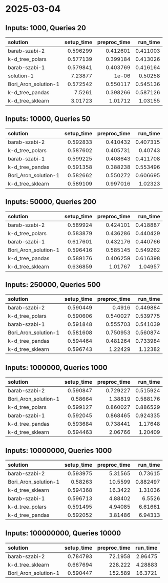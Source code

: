 # 2025-03-04

## Inputs: 1000, Queries 20

| solution             |   setup_time |   preproc_time |   run_time |
|:---------------------|-------------:|---------------:|-----------:|
| barab-szabi-2        |     0.596299 |       0.412601 |   0.411003 |
| k-d_tree_polars      |     0.577139 |       0.399184 |   0.413026 |
| barab-szabi-1        |     0.579841 |       0.403769 |   0.416164 |
| solution-1           |     7.23877  |       1e-06    |   0.50258  |
| Bori_Aron_solution-1 |     0.572542 |       0.550117 |   0.545136 |
| k-d_tree_pandas      |     7.5261   |       0.398266 |   0.587126 |
| k-d_tree_sklearn     |     3.01723  |       1.01712  |   1.03155  |

## Inputs: 10000, Queries 50

| solution             |   setup_time |   preproc_time |   run_time |
|:---------------------|-------------:|---------------:|-----------:|
| barab-szabi-2        |     0.592833 |       0.410432 |   0.407315 |
| k-d_tree_polars      |     0.587602 |       0.405731 |   0.40743  |
| barab-szabi-1        |     0.599225 |       0.408643 |   0.411708 |
| k-d_tree_pandas      |     0.591358 |       0.388238 |   0.553496 |
| Bori_Aron_solution-1 |     0.582662 |       0.550272 |   0.606695 |
| k-d_tree_sklearn     |     0.589109 |       0.997016 |   1.02323  |

## Inputs: 50000, Queries 200

| solution             |   setup_time |   preproc_time |   run_time |
|:---------------------|-------------:|---------------:|-----------:|
| barab-szabi-2        |     0.589924 |       0.424101 |   0.418887 |
| k-d_tree_polars      |     0.583879 |       0.436286 |   0.440429 |
| barab-szabi-1        |     0.617601 |       0.432176 |   0.440766 |
| Bori_Aron_solution-1 |     0.596416 |       0.585145 |   0.549262 |
| k-d_tree_pandas      |     0.589176 |       0.406259 |   0.616398 |
| k-d_tree_sklearn     |     0.636859 |       1.01767  |   1.04957  |

## Inputs: 250000, Queries 500

| solution             |   setup_time |   preproc_time |   run_time |
|:---------------------|-------------:|---------------:|-----------:|
| barab-szabi-2        |     0.590449 |       0.4916   |   0.449884 |
| k-d_tree_polars      |     0.590606 |       0.540027 |   0.539775 |
| barab-szabi-1        |     0.591848 |       0.555703 |   0.541039 |
| Bori_Aron_solution-1 |     0.581608 |       0.750953 |   0.560874 |
| k-d_tree_pandas      |     0.594464 |       0.481264 |   0.733984 |
| k-d_tree_sklearn     |     0.596743 |       1.22429  |   1.12382  |

## Inputs: 1000000, Queries 1000

| solution             |   setup_time |   preproc_time |   run_time |
|:---------------------|-------------:|---------------:|-----------:|
| barab-szabi-2        |     0.590847 |       0.729227 |   0.515924 |
| Bori_Aron_solution-1 |     0.58664  |       1.38819  |   0.588176 |
| k-d_tree_polars      |     0.599127 |       0.860027 |   0.886529 |
| barab-szabi-1        |     0.592045 |       0.868465 |   0.924335 |
| k-d_tree_pandas      |     0.593684 |       0.738441 |   1.17648  |
| k-d_tree_sklearn     |     0.594463 |       2.06766  |   1.20409  |

## Inputs: 10000000, Queries 1000

| solution             |   setup_time |   preproc_time |   run_time |
|:---------------------|-------------:|---------------:|-----------:|
| barab-szabi-2        |     0.593975 |        5.31565 |   0.73615  |
| Bori_Aron_solution-1 |     0.58263  |       10.5599  |   0.882497 |
| k-d_tree_sklearn     |     0.594368 |       16.3422  |   1.31036  |
| barab-szabi-1        |     0.596713 |        4.88402 |   6.5526   |
| k-d_tree_polars      |     0.591495 |        4.94085 |   6.61661  |
| k-d_tree_pandas      |     0.592052 |        3.81486 |   6.94313  |

## Inputs: 100000000, Queries 10000

| solution             |   setup_time |   preproc_time |   run_time |
|:---------------------|-------------:|---------------:|-----------:|
| barab-szabi-2        |     0.784793 |        72.1958 |    2.96475 |
| k-d_tree_sklearn     |     0.667694 |       228.222  |    4.28883 |
| Bori_Aron_solution-1 |     0.590447 |       152.589  |   16.3721  |